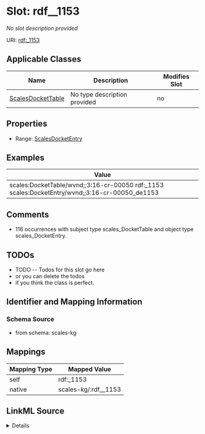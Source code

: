 

# Slot: rdf__1153


_No slot description provided_





URI: [rdf:_1153](http://www.w3.org/1999/02/22-rdf-syntax-ns#_1153)



<!-- no inheritance hierarchy -->





## Applicable Classes

| Name | Description | Modifies Slot |
| --- | --- | --- |
| [ScalesDocketTable](../classes/ScalesDocketTable.md) | No type description provided |  no  |







## Properties

* Range: [ScalesDocketEntry](../classes/ScalesDocketEntry.md)






## Examples

| Value |
| --- |
| scales:DocketTable/wvnd;;3:16-cr-00050 rdf:_1153 scales:DocketEntry/wvnd;;3:16-cr-00050_de1153 |

## Comments

* 116 occurrences with subject type scales_DocketTable and object type scales_DocketEntry.

## TODOs

* TODO -- Todos for this slot go here
* or you can delete the todos
* if you think the class is perfect.

## Identifier and Mapping Information







### Schema Source


* from schema: scales-kg




## Mappings

| Mapping Type | Mapped Value |
| ---  | ---  |
| self | rdf:_1153 |
| native | scales-kg/:rdf__1153 |




## LinkML Source

<details>
```yaml
name: rdf__1153
description: No slot description provided
todos:
- TODO -- Todos for this slot go here
- or you can delete the todos
- if you think the class is perfect.
comments:
- 116 occurrences with subject type scales_DocketTable and object type scales_DocketEntry.
examples:
- value: scales:DocketTable/wvnd;;3:16-cr-00050 rdf:_1153 scales:DocketEntry/wvnd;;3:16-cr-00050_de1153
from_schema: scales-kg
rank: 1000
slot_uri: rdf:_1153
alias: rdf__1153
domain_of:
- scales_DocketTable
range: scales_DocketEntry

```
</details>